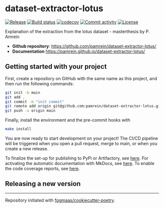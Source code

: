 # dataset-extractor-lotus

[![Release](https://img.shields.io/github/v/release/pamrein/dataset-extractor-lotus)](https://img.shields.io/github/v/release/pamrein/dataset-extractor-lotus)
[![Build status](https://img.shields.io/github/actions/workflow/status/pamrein/dataset-extractor-lotus/main.yml?branch=main)](https://github.com/pamrein/dataset-extractor-lotus/actions/workflows/main.yml?query=branch%3Amain)
[![codecov](https://codecov.io/gh/pamrein/dataset-extractor-lotus/branch/main/graph/badge.svg)](https://codecov.io/gh/pamrein/dataset-extractor-lotus)
[![Commit activity](https://img.shields.io/github/commit-activity/m/pamrein/dataset-extractor-lotus)](https://img.shields.io/github/commit-activity/m/pamrein/dataset-extractor-lotus)
[![License](https://img.shields.io/github/license/pamrein/dataset-extractor-lotus)](https://img.shields.io/github/license/pamrein/dataset-extractor-lotus)

Explanation of the extraction from the lotus dataset - masterthesis by P. Amrein

- **Github repository**: <https://github.com/pamrein/dataset-extractor-lotus/>
- **Documentation** <https://pamrein.github.io/dataset-extractor-lotus/>

## Getting started with your project

First, create a repository on GitHub with the same name as this project, and then run the following commands:

```bash
git init -b main
git add .
git commit -m "init commit"
git remote add origin git@github.com:pamrein/dataset-extractor-lotus.git
git push -u origin main
```

Finally, install the environment and the pre-commit hooks with

```bash
make install
```

You are now ready to start development on your project!
The CI/CD pipeline will be triggered when you open a pull request, merge to main, or when you create a new release.

To finalize the set-up for publishing to PyPi or Artifactory, see [here](https://fpgmaas.github.io/cookiecutter-poetry/features/publishing/#set-up-for-pypi).
For activating the automatic documentation with MkDocs, see [here](https://fpgmaas.github.io/cookiecutter-poetry/features/mkdocs/#enabling-the-documentation-on-github).
To enable the code coverage reports, see [here](https://fpgmaas.github.io/cookiecutter-poetry/features/codecov/).

## Releasing a new version



---

Repository initiated with [fpgmaas/cookiecutter-poetry](https://github.com/fpgmaas/cookiecutter-poetry).

